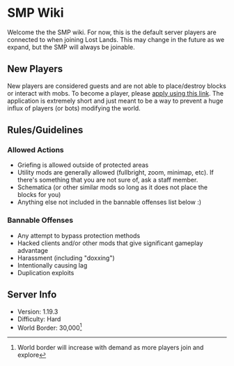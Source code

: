 # SMP Wiki
Welcome the the SMP wiki. For now, this is the default server players are connected to when joining Lost Lands. This may change in the future as we expand, but the SMP will always be joinable.

## New Players
New players are considered guests and are not able to place/destroy blocks or interact with mobs. To become a player, please [apply using this link](https://lostlands.org/apply). 
The application is extremely short and just meant to be a way to prevent a huge influx of players (or bots) modifying the world.

## Rules/Guidelines

### Allowed Actions
- Griefing is allowed outside of protected areas
- Utility mods are generally allowed (fullbright, zoom, minimap, etc). If there's something that you are not sure of, ask a staff member.
- Schematica (or other similar mods so long as it does not place the blocks for you)
- Anything else not included in the bannable offenses list below :)

### Bannable Offenses
- Any attempt to bypass protection methods
- Hacked clients and/or other mods that give significant gameplay advantage
- Harassment (including "doxxing")
- Intentionally causing lag
- Duplication exploits

## Server Info
- Version: 1.19.3
- Difficulty: Hard
- World Border: 30,000[^1]

[^1]:
    World border will increase with demand as more players join and explore